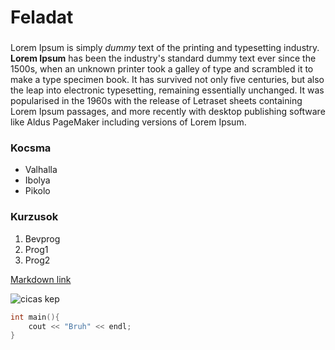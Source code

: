 Feladat
===
###
Lorem Ipsum is simply *dummy* text of the printing and typesetting industry. <b>Lorem Ipsum</b> has been the industry's standard dummy text ever since the 1500s, when an unknown printer took a galley of type and scrambled it to make a type specimen book. It has survived not only five centuries, but also the leap into electronic typesetting, remaining essentially unchanged. It was popularised in the 1960s with the release of Letraset sheets containing Lorem Ipsum passages, and more recently with desktop publishing software like Aldus PageMaker including versions of Lorem Ipsum.

### Kocsma
* Valhalla
* Ibolya
* Pikolo

### Kurzusok
1. Bevprog
2. Prog1
3. Prog2

[Markdown link](https://www.markdownguide.org/)

![cicas kep](https://i.pinimg.com/236x/80/f8/51/80f851d8a37a031b24f3c64d2a35374c.jpg)

```c++
int main(){
    cout << "Bruh" << endl;
}
```
